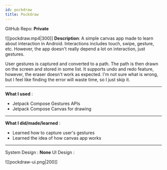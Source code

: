 ```yaml
---
id: pockdraw
title: Pockdraw
---
```

GitHub Repo: **Private**

![[pockdraw.mp4|300]]
**Description**: A simple canvas app made to learn about interaction in Android. Interactions includes touch, swipe, gesture, etc. However, the app doesn't really depend a lot on interaction, just gestures.

User gestures is captured and converted to a path. The path is then drawn on the screen and stored in some list. It supports undo and redo feature, however, the eraser doesn't work as expected. I'm not sure what is wrong, but I feel like finding the error will waste time, so I just skip it.

---
**What I used** :
- Jetpack Compose Gestures APIs
- Jetpack Compose Canvas for drawing
---
**What I did/made/learned** :
- Learned how to capture user's gestures
- Learned the idea of how canvas app works
---
System Design : **None**
UI Design :

![[pockdraw-ui.png|200]]